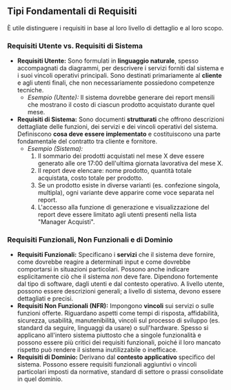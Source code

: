 ## Tipi Fondamentali di Requisiti

È utile distinguere i requisiti in base al loro livello di dettaglio e al loro scopo.

### Requisiti Utente vs. Requisiti di Sistema

*   **Requisiti Utente:** Sono formulati in **linguaggio naturale**, spesso accompagnati da diagrammi, per descrivere i servizi forniti dal sistema e i suoi vincoli operativi principali. Sono destinati primariamente al **cliente** e agli utenti finali, che non necessariamente possiedono competenze tecniche.
    *   *Esempio (Utente):* Il sistema dovrebbe generare dei report mensili che mostrano il costo di ciascun prodotto acquistato durante quel mese.
*   **Requisiti di Sistema:** Sono documenti **strutturati** che offrono descrizioni dettagliate delle funzioni, dei servizi e dei vincoli operativi del sistema. Definiscono **cosa deve essere implementato** e costituiscono una parte fondamentale del contratto tra cliente e fornitore.
    *   *Esempio (Sistema):*
        1.  Il sommario dei prodotti acquistati nel mese X deve essere generato alle ore 17:00 dell'ultima giornata lavorativa del mese X.
        2.  Il report deve elencare: nome prodotto, quantità totale acquistata, costo totale per prodotto.
        3.  Se un prodotto esiste in diverse varianti (es. confezione singola, multipla), ogni variante deve apparire come voce separata nel report.
        4.  L'accesso alla funzione di generazione e visualizzazione del report deve essere limitato agli utenti presenti nella lista "Manager Acquisti".

### Requisiti Funzionali, Non Funzionali e di Dominio

*   **Requisiti Funzionali:** Specificano i **servizi** che il sistema deve fornire, come dovrebbe reagire a determinati input e come dovrebbe comportarsi in situazioni particolari. Possono anche indicare esplicitamente ciò che il sistema *non* deve fare. Dipendono fortemente dal tipo di software, dagli utenti e dal contesto operativo. A livello utente, possono essere descrizioni generali; a livello di sistema, devono essere dettagliati e precisi.
*   **Requisiti Non Funzionali (NFR):** Impongono **vincoli** sui servizi o sulle funzioni offerte. Riguardano aspetti come tempi di risposta, affidabilità, sicurezza, usabilità, manutenibilità, vincoli sul processo di sviluppo (es. standard da seguire, linguaggi da usare) o sull'hardware. Spesso si applicano all'intero sistema piuttosto che a singole funzionalità e possono essere più critici dei requisiti funzionali, poiché il loro mancato rispetto può rendere il sistema inutilizzabile o inefficace.
*   **Requisiti di Dominio:** Derivano dal **contesto applicativo** specifico del sistema. Possono essere requisiti funzionali aggiuntivi o vincoli particolari imposti da normative, standard di settore o prassi consolidate in quel dominio.